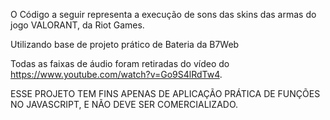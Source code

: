 O Código a seguir representa a execução de sons das skins das armas do jogo VALORANT, da Riot Games.

Utilizando base de projeto prático de Bateria da B7Web

Todas as faixas de áudio foram retiradas do vídeo do https://www.youtube.com/watch?v=Go9S4lRdTw4. 

ESSE PROJETO TEM FINS APENAS DE APLICAÇÃO PRÁTICA DE FUNÇÕES NO JAVASCRIPT, E NÃO DEVE SER COMERCIALIZADO.